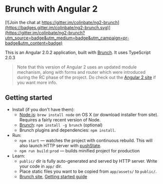 # Brunch with Angular 2

[![Join the chat at https://gitter.im/colinbate/ng2-brunch](https://badges.gitter.im/colinbate/ng2-brunch.svg)](https://gitter.im/colinbate/ng2-brunch?utm_source=badge&utm_medium=badge&utm_campaign=pr-badge&utm_content=badge)

This is an Angular 2.0.2 application, built with [Brunch](http://brunch.io). It uses TypeScript 2.0.3

> Note that this version of Angular 2 uses an updated module mechanism, along with forms and router which were introduced during the RC phase of the project. Do check out the [Angular 2 site](https://angular.io) if you want more info.

## Getting started
* Install (if you don't have them):
    * [Node.js](http://nodejs.org): `brew install node` on OS X (or download installer from site). Requires a fairly recent version of Node.
    * [Brunch](http://brunch.io): `npm install -g brunch` (optional)
    * Brunch plugins and dependencies: `npm install`.
* Run:
    * `npm start` — watches the project with continuous rebuild. This will also launch HTTP server with [pushState](https://developer.mozilla.org/en-US/docs/Web/Guide/API/DOM/Manipulating_the_browser_history).
    * `npm run build:prod` — builds minified project for production
* Learn:
    * `public/` dir is fully auto-generated and served by HTTP server.  Write your code in `app/` dir.
    * Place static files you want to be copied from `app/assets/` to `public/`.
    * [Brunch site](http://brunch.io), [Getting started guide](https://github.com/brunch/brunch-guide#readme)
